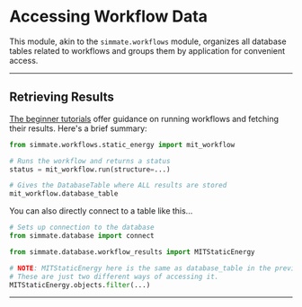 # Accessing Workflow Data

This module, akin to the `simmate.workflows` module, organizes all database tables related to workflows and groups them by application for convenient access.

----------------------------------------------------------------------

## Retrieving Results

[The beginner tutorials](/simmate/getting_started/overview/) offer guidance on running workflows and fetching their results. Here's a brief summary:

``` python
from simmate.workflows.static_energy import mit_workflow

# Runs the workflow and returns a status
status = mit_workflow.run(structure=...)

# Gives the DatabaseTable where ALL results are stored
mit_workflow.database_table
```

You can also directly connect to a table like this...

``` python
# Sets up connection to the database
from simmate.database import connect

from simmate.database.workflow_results import MITStaticEnergy

# NOTE: MITStaticEnergy here is the same as database_table in the previous codeblock.
# These are just two different ways of accessing it.
MITStaticEnergy.objects.filter(...)
```

----------------------------------------------------------------------
